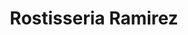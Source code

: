---
title: "Rostisseria Ramirez"
url: /sant-andreu-de-la-barca/rostisseria-ramirez/
shop: comodidad
---